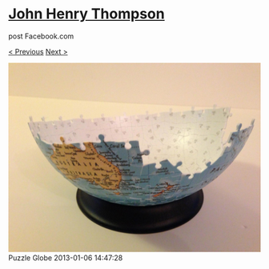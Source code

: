 # [John Henry Thompson](../README.md)
post Facebook.com

[< Previous](2013-01-06-2.md) [Next >](2013-01-06-4.md)

[![](../media/2013-01-06/Puzzle-Globe-2.jpg)](../README.md)
Puzzle Globe
2013-01-06 14:47:28